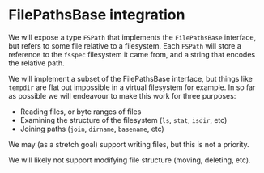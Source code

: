 # FilePathsBase integration

We will expose a type `FSPath` that implements the `FilePathsBase` interface, but refers to some file relative to a filesystem.  Each `FSPath` will store a reference to the `fsspec` filesystem it came from, and a string that encodes the relative path.

We will implement a subset of the FilePathsBase interface, but things like `tempdir` are flat out impossible in a virtual filesystem for example.  In so far as possible we will endeavour to make this work for three purposes:
- Reading files, or byte ranges of files
- Examining the structure of the filesystem (`ls`, `stat`, `isdir`, etc)
- Joining paths (`join`, `dirname`, `basename`, etc)

We may (as a stretch goal) support writing files, but this is not a priority.

We will likely not support modifying file structure (moving, deleting, etc).

